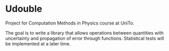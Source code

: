 # Udouble
Project for Computation Methods in Physics course at UniTo.

The goal is to write a library that allows operations between quantities with uncertainty and propagation of error through functions.
Statistical tests will be implemented at a later time.
